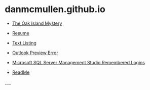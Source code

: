 # <a name="top"></a> danmcmullen.github.io  <!--Top navigation Anchor-->  
  
- [The Oak Island Mystery](2019-11-23-00-06-25-the-oak-island-mystery.md)
- [Resume](2020-10-21-18-53-45-link.md)
- [Text Listing](text-listing.md)  
- [Outlook Preview Error](outlook-preview-error.md)  
- [Microsoft SQL Server Management Studio Remembered Logins](mssms-remembered-logins.md)  

- [ReadMe](README.md)  


###### ---  

<!-- - [&uarr;](#top)  
- <a href="javascript:javascript:history.go(-1)">Back</a> 
- [Home](https://danmcmullen.github.io) 

[<font size="6">&larr;</font>](../../ConfigurationNotes.html#general)  [<font size="6">&uarr;</font>](#top) [<font size="7">&#8962;</font>](../../ConfigurationNotes.html)-->
